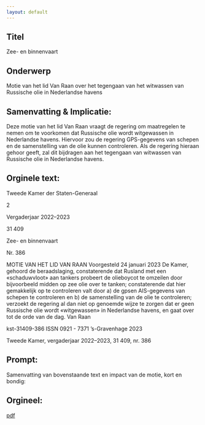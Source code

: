 ```yaml
---
layout: default
---
```

## Titel
Zee- en binnenvaart
## Onderwerp
Motie van het lid Van Raan over het tegengaan van het witwassen van Russische olie in Nederlandse havens 
## Samenvatting & Implicatie:

Deze motie van het lid Van Raan vraagt de regering om maatregelen te nemen om te voorkomen dat Russische olie wordt witgewassen in Nederlandse havens. Hiervoor zou de regering GPS-gegevens van schepen en de samenstelling van de olie kunnen controleren. Als de regering hieraan gehoor geeft, zal dit bijdragen aan het tegengaan van witwassen van Russische olie in Nederlandse havens.
## Orginele text:


Tweede Kamer der Staten-Generaal

2

Vergaderjaar 2022–2023

31 409

Zee- en binnenvaart

Nr. 386

MOTIE VAN HET LID VAN RAAN
Voorgesteld 24 januari 2023
De Kamer,
gehoord de beraadslaging,
constaterende dat Rusland met een «schaduwvloot» aan tankers probeert
de olieboycot te omzeilen door bijvoorbeeld midden op zee olie over te
tanken;
constaterende dat hier gemakkelijk op te controleren valt door a) de gpsen AIS-gegevens van schepen te controleren en b) de samenstelling van
de olie te controleren;
verzoekt de regering al dan niet op genoemde wijze te zorgen dat er geen
Russische olie wordt «witgewassen» in Nederlandse havens,
en gaat over tot de orde van de dag.
Van Raan

kst-31409-386
ISSN 0921 - 7371
’s-Gravenhage 2023

Tweede Kamer, vergaderjaar 2022–2023, 31 409, nr. 386


## Prompt:
Samenvatting van bovenstaande text en impact van de motie, kort en bondig:

## Orgineel:
[pdf](https://gegevensmagazijn.tweedekamer.nl/OData/v4/2.0/Document(61bde691-6fdc-4147-9a63-dffd2fcb8740)/resource)
